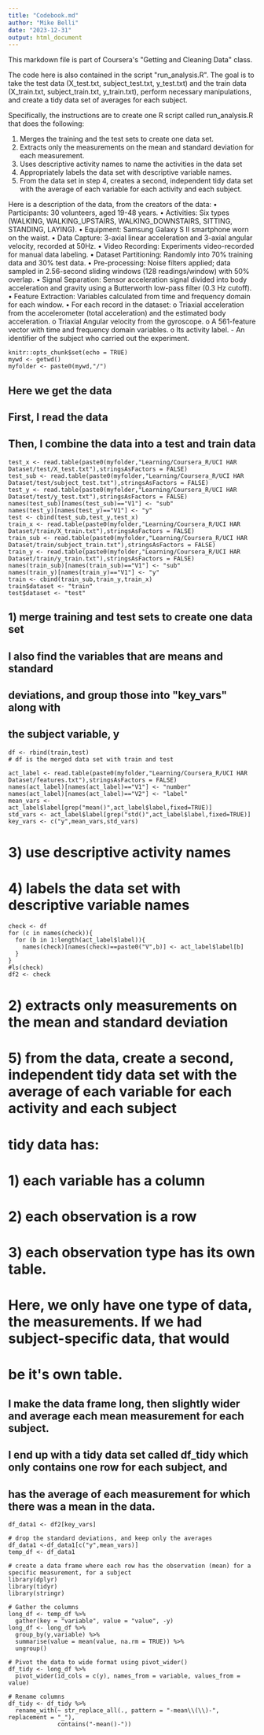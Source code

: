 ```yaml
---
title: "Codebook.md"
author: "Mike Belli"
date: "2023-12-31"
output: html_document
---
```

This markdown file is part of Coursera's "Getting and Cleaning Data" class.

The code here is also contained in the script "run_analysis.R". The goal is to 
take the test data (X_test.txt, subject_test.txt, y_test.txt) and the train
data (X_train.txt, subject_train.txt, y_train.txt), perform necessary 
manipulations, and create a tidy data set of averages for each subject. 

Specifically, the instructions are to create one R script called run_analysis.R 
that does the following:
1) Merges the training and the test sets to create one data set.
2) Extracts only the measurements on the mean and standard deviation for each measurement. 
3) Uses descriptive activity names to name the activities in the data set
4) Appropriately labels the data set with descriptive variable names. 
5) From the data set in step 4, creates a second, independent tidy data set 
  with the average of each variable for each activity and each subject.

Here is a description of the data, from the creators of the data:
•	Participants: 30 volunteers, aged 19-48 years.
•	Activities: Six types (WALKING, WALKING_UPSTAIRS, WALKING_DOWNSTAIRS, SITTING, STANDING, LAYING).
•	Equipment: Samsung Galaxy S II smartphone worn on the waist.
•	Data Capture: 3-axial linear acceleration and 3-axial angular velocity, recorded at 50Hz.
•	Video Recording: Experiments video-recorded for manual data labeling.
•	Dataset Partitioning: Randomly into 70% training data and 30% test data.
•	Pre-processing: Noise filters applied; data sampled in 2.56-second sliding windows (128 readings/window) with 50% overlap.
•	Signal Separation: Sensor acceleration signal divided into body acceleration and gravity using a Butterworth low-pass filter (0.3 Hz cutoff).
•	Feature Extraction: Variables calculated from time and frequency domain for each window.
•	For each record in the dataset: 
    o	Triaxial acceleration from the accelerometer (total acceleration) and the estimated body acceleration. 
    o	Triaxial Angular velocity from the gyroscope. 
    o	A 561-feature vector with time and frequency domain variables.
    o	Its activity label. - An identifier of the subject who carried out the experiment.


```{r setup, include=FALSE}
knitr::opts_chunk$set(echo = TRUE)
mywd <- getwd()
myfolder <- paste0(mywd,"/")
```

## Here we get the data
## First, I read the data
## Then, I combine the data into a test and train data

```
test_x <- read.table(paste0(myfolder,"Learning/Coursera_R/UCI HAR Dataset/test/X_test.txt"),stringsAsFactors = FALSE)
test_sub <- read.table(paste0(myfolder,"Learning/Coursera_R/UCI HAR Dataset/test/subject_test.txt"),stringsAsFactors = FALSE) 
test_y <- read.table(paste0(myfolder,"Learning/Coursera_R/UCI HAR Dataset/test/y_test.txt"),stringsAsFactors = FALSE)
names(test_sub)[names(test_sub)=="V1"] <- "sub"
names(test_y)[names(test_y)=="V1"] <- "y"
test <- cbind(test_sub,test_y,test_x)
train_x <- read.table(paste0(myfolder,"Learning/Coursera_R/UCI HAR Dataset/train/X_train.txt"),stringsAsFactors = FALSE)
train_sub <- read.table(paste0(myfolder,"Learning/Coursera_R/UCI HAR Dataset/train/subject_train.txt"),stringsAsFactors = FALSE) 
train_y <- read.table(paste0(myfolder,"Learning/Coursera_R/UCI HAR Dataset/train/y_train.txt"),stringsAsFactors = FALSE)
names(train_sub)[names(train_sub)=="V1"] <- "sub"
names(train_y)[names(train_y)=="V1"] <- "y"
train <- cbind(train_sub,train_y,train_x)
train$dataset <- "train"
test$dataset <- "test"
```

## 1) merge training and test sets to create one data set
## I also find the variables that are means and standard
## deviations, and group those into "key_vars" along with
## the subject variable, y


```
df <- rbind(train,test)
# df is the merged data set with train and test

act_label <- read.table(paste0(myfolder,"Learning/Coursera_R/UCI HAR Dataset/features.txt"),stringsAsFactors = FALSE)
names(act_label)[names(act_label)=="V1"] <- "number"
names(act_label)[names(act_label)=="V2"] <- "label"
mean_vars <- act_label$label[grep("mean()",act_label$label,fixed=TRUE)]
std_vars <- act_label$label[grep("std()",act_label$label,fixed=TRUE)]
key_vars <- c("y",mean_vars,std_vars)
```

# 3) use descriptive activity names
# 4) labels the data set with descriptive variable names

```
check <- df
for (c in names(check)){
  for (b in 1:length(act_label$label)){
    names(check)[names(check)==paste0("V",b)] <- act_label$label[b]
  }
}
#ls(check)
df2 <- check
```


# 2) extracts only measurements on the mean and standard deviation
# 5) from the data, create a second, independent tidy data set with the average of each variable for each activity and each subject
# tidy data has:
# 1) each variable has a column
# 2) each observation is a row
# 3) each observation type has its own table. 
# Here, we only have one type of data, the measurements. If we had subject-specific data, that would
# be it's own table.

## I make the data frame long, then slightly wider and average each mean measurement for each subject.
## I end up with a tidy data set called df_tidy which only contains one row for each subject, and
## has the average of each measurement for which there was a mean in the data.

```
df_data1 <- df2[key_vars]

# drop the standard deviations, and keep only the averages
df_data1 <-df_data1[c("y",mean_vars)]
temp_df <- df_data1

# create a data frame where each row has the observation (mean) for a specific measurement, for a subject
library(dplyr)
library(tidyr)
library(stringr)

# Gather the columns
long_df <- temp_df %>%
  gather(key = "variable", value = "value", -y)
long_df <- long_df %>%
  group_by(y,variable) %>%
  summarise(value = mean(value, na.rm = TRUE)) %>%
  ungroup()

# Pivot the data to wide format using pivot_wider()
df_tidy <- long_df %>%
  pivot_wider(id_cols = c(y), names_from = variable, values_from = value)

# Rename columns
df_tidy <- df_tidy %>%
  rename_with(~ str_replace_all(., pattern = "-mean\\(\\)-", replacement = "_"),
              contains("-mean()-"))
```
